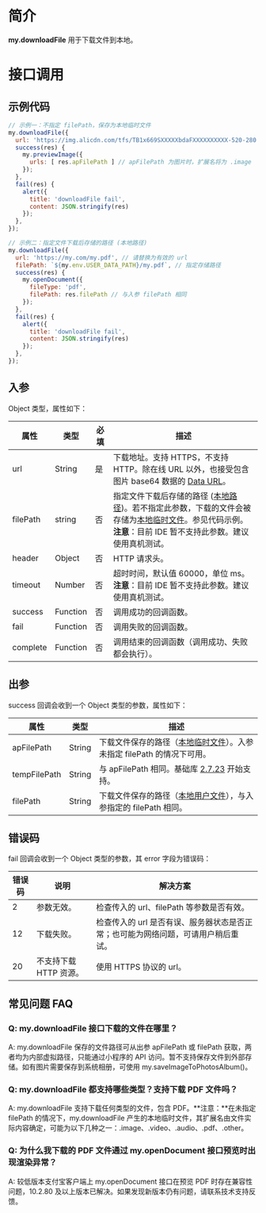 # 简介

**my.downloadFile** 用于下载文件到本地。

# 接口调用

## 示例代码

```javascript
// 示例一：不指定 filePath，保存为本地临时文件
my.downloadFile({
  url: 'https://img.alicdn.com/tfs/TB1x669SXXXXXbdaFXXXXXXXXXX-520-280.jpg',
  success(res) {
    my.previewImage({
      urls: [ res.apFilePath ] // apFilePath 为图片时，扩展名将为 .image
    });
  },
  fail(res) {
    alert({
      title: 'downloadFile fail',
      content: JSON.stringify(res)
    });
  },
});

// 示例二：指定文件下载后存储的路径 (本地路径)
my.downloadFile({
  url: 'https://my.com/my.pdf', // 请替换为有效的 url
  filePath: `${my.env.USER_DATA_PATH}/my.pdf`, // 指定存储路径
  success(res) {
    my.openDocument({
      fileType: 'pdf',
      filePath: res.filePath // 与入参 filePath 相同
    });
  },
  fail(res) {
    alert({
      title: 'downloadFile fail',
      content: JSON.stringify(res)
    });
  },
});
```

## 入参

Object 类型，属性如下：

| **属性** | **类型** | **必填** | **描述** |
| --- | --- | --- | --- |
| url | String | 是 | 下载地址。支持 HTTPS，不支持 HTTP。除在线 URL 以外，也接受包含图片 base64 数据的 [Data URL](https://developer.mozilla.org/en-US/docs/Web/HTTP/Basics_of_HTTP/Data_URLs)。 |
| filePath | string | 否 | 指定文件下载后存储的路径 ([本地路径](https://opendocs.alipay.com/mini/03dt4s#%E6%9C%AC%E5%9C%B0%E7%94%A8%E6%88%B7%E6%96%87%E4%BB%B6))。若不指定此参数，下载的文件会被存储为[本地临时文件](https://opendocs.alipay.com/mini/03dt4s#%E6%9C%AC%E5%9C%B0%E4%B8%B4%E6%97%B6%E6%96%87%E4%BB%B6)。参见代码示例。<br> **注意**：目前 IDE 暂不支持此参数。建议使用真机测试。 |
| header | Object | 否 | HTTP 请求头。 |
| timeout | Number | 否 | 超时时间，默认值 60000，单位 ms。<br> **注意**：目前 IDE 暂不支持此参数。建议使用真机测试。 |
| success | Function | 否 | 调用成功的回调函数。 |
| fail | Function | 否 | 调用失败的回调函数。 |
| complete | Function | 否 | 调用结束的回调函数（调用成功、失败都会执行）。 |

## 出参

success 回调会收到一个 Object 类型的参数，属性如下：

| **属性** | **类型** | **描述** |
| --- | --- | --- |
| apFilePath | String | 下载文件保存的路径（[本地临时文件](https://opendocs.alipay.com/mini/03dt4s#%E6%9C%AC%E5%9C%B0%E4%B8%B4%E6%97%B6%E6%96%87%E4%BB%B6)）。入参未指定 filePath 的情况下可用。 |
| tempFilePath | String | 与 apFilePath 相同。基础库 [2.7.23](https://opendocs.alipay.com/mini/ide/framework-changelog-v2) 开始支持。 |
| filePath | String | 下载文件保存的路径（[本地用户文件](https://opendocs.alipay.com/mini/03dt4s#%E6%9C%AC%E5%9C%B0%E7%94%A8%E6%88%B7%E6%96%87%E4%BB%B6)），与入参指定的 filePath 相同。|


## 错误码

fail 回调会收到一个 Object 类型的参数，其 error 字段为错误码：

| **错误码** | **说明** | **解决方案** |
| --- | --- | --- |
| 2 | 参数无效。 | 检查传入的 url、filePath 等参数是否有效。 |
| 12 | 下载失败。 | 检查传入的 url 是否有误、服务器状态是否正常；也可能为网络问题，可请用户稍后重试。 |
| 20 | 不支持下载 HTTP 资源。 | 使用 HTTPS 协议的 url。 |


## 常见问题 FAQ

### Q: my.downloadFile 接口下载的文件在哪里？

A: my.downloadFile 保存的文件路径可从出参 apFilePath 或 filePath 获取，两者均为内部虚拟路径，只能通过小程序的 API 访问。暂不支持保存文件到外部存储。如有图片需要保存到系统相册，可使用 my.saveImageToPhotosAlbum()。

### Q: my.downloadFile 都支持哪些类型？支持下载 PDF 文件吗？

A: my.downloadFile 支持下载任何类型的文件，包含 PDF。**注意：**在未指定 filePath 的情况下，my.downloadFile 产生的本地临时文件，其扩展名由文件实际内容确定，可能为以下几种之一：.image、.video、.audio、.pdf、.other。

### Q: 为什么我下载的 PDF 文件通过 my.openDocument 接口预览时出现渲染异常？

A: 较低版本支付宝客户端上 my.openDocument 接口在预览 PDF 时存在兼容性问题，10.2.80 及以上版本已解决。如果发现新版本仍有问题，请联系技术支持反馈。
